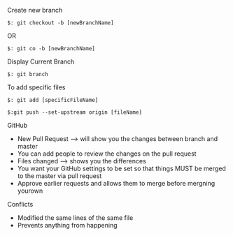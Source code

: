 
Create new branch
```
$: git checkout -b [newBranchName]
```
OR
```
$: git co -b [newBranchName]
```

Display Current Branch
```
$: git branch
```

To add specific files
```
$: git add [specificFileName]
```

```
$:git push --set-upstream origin [fileName]
```

GitHub
- New Pull Request --> will show you the changes between branch and master
- You can add people to review the changes on the pull request
- Files changed --> shows you the differences
- You want your GitHub settings to be set so that things MUST be merged to the master via pull request
- Approve earlier requests and allows them to merge before mergning yourown 

Conflicts
- Modified the same lines of the same file
- Prevents anything from happening 
